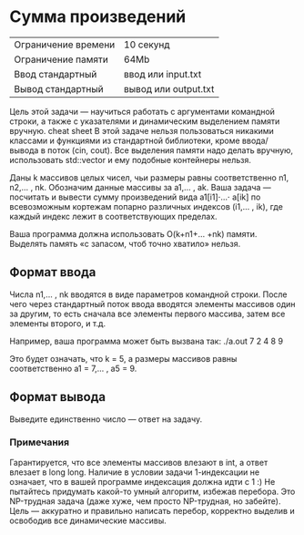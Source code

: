 # Сумма произведений

|   |   |
|---|---|
| Ограничение времени	| 10 секунд             |
| Ограничение памяти  |	64Mb                  |
| Ввод	стандартный   | ввод или input.txt    |
| Вывод	стандартный   | вывод или output.txt  |

Цель этой задачи — научиться работать с аргументами командной строки, а также с указателями и динамическим выделением памяти вручную.
cheat sheet
В этой задаче нельзя пользоваться никакими классами и функциями из стандартной библиотеки, кроме ввода/вывода в поток (cin, cout). Все выделения памяти надо делать вручную, использовать std::vector и ему подобные контейнеры нельзя.

Даны k массивов целых чисел, чьи размеры равны соответственно n1, n2,… , nk. Обозначим данные массивы за a1,… , ak. Ваша задача — посчитать и вывести сумму произведений вида a1[i1]⋅…⋅ a[ik] по всевозможным кортежам попарно различных индексов (i1,… , ik), где каждый индекс лежит в соответствующих пределах.

Ваша программа должна использовать O(k+n1+… +nk) памяти. Выделять память «с запасом, чтоб точно хватило» нельзя.

## Формат ввода
Числа n1,… , nk вводятся в виде параметров командной строки. После чего через стандартный поток ввода вводятся элементы массивов один за другим, то есть сначала все элементы первого массива, затем все элементы второго, и т.д.

Например, ваша программа может быть вызвана так: ./a.out 7 2 4 8 9

Это будет означать, что k = 5, а размеры массивов равны соответственно a1 = 7,… , a5 = 9.

## Формат вывода
Выведите единственно число — ответ на задачу.

### Примечания
Гарантируется, что все элементы массивов влезают в int, а ответ влезает в long long.
Наличие в условии задачи 1-индексации не означает, что в вашей программе индексация должна идти с 1 :)
Не пытайтесь придумать какой-то умный алгоритм, избежав перебора. Это NP-трудная задача (даже хуже, чем просто NP-трудная, но забейте). Цель — аккуратно и правильно написать перебор, корректно выделив и освободив все динамические массивы.
